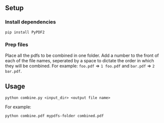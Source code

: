 ## Setup

### Install dependencies
```bash
pip install PyPDF2
```

### Prep files
Place all the pdfs to be combined in one folder. Add a number to the front of each of the file names, seperated by a space to dictate the order in which they will be combined. For example: `foo.pdf` => `1 foo.pdf` and `bar.pdf` => `2 bar.pdf`.


## Usage
```
python combine.py <input_dir> <output file name>
```

For example:
```bash
python combine.pdf mypdfs-folder combined.pdf
```

